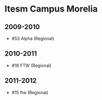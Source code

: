 # Itesm Campus Morelia

## 2009-2010

- #53 Alpha (Regional)

## 2010-2011

- #18 FTW (Regional)

## 2011-2012

- #15 ftw (Regional)


